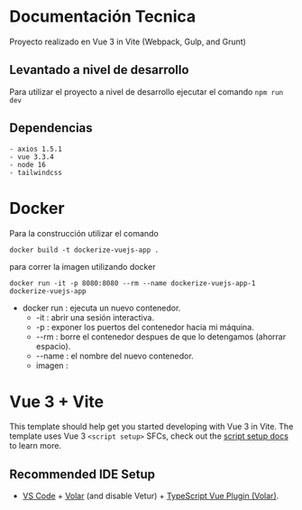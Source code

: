 # Documentación Tecnica

Proyecto realizado en Vue 3 in Vite (Webpack, Gulp, and Grunt)

## Levantado a nivel de desarrollo

Para utilizar el proyecto a nivel de desarrollo ejecutar el comando
`npm run dev`

## Dependencias

    - axios 1.5.1
    - vue 3.3.4
    - node 16
    - tailwindcss


# Docker

Para la construcción utilizar el comando

 `docker build -t dockerize-vuejs-app .`

para correr la imagen utilizando docker

`docker run -it -p 8080:8080 --rm --name dockerize-vuejs-app-1 dockerize-vuejs-app`

- docker run : ejecuta un nuevo contenedor.
    - -it : abrir una sesión interactiva.
    - -p : exponer los puertos del contenedor hacia mi máquina.
    - --rm : borre el contenedor despues de que lo detengamos (ahorrar espacio).
    - --name : el nombre del nuevo contenedor.
    - imagen : 

# Vue 3 + Vite

This template should help get you started developing with Vue 3 in Vite. The template uses Vue 3 `<script setup>` SFCs, check out the [script setup docs](https://v3.vuejs.org/api/sfc-script-setup.html#sfc-script-setup) to learn more.

## Recommended IDE Setup

- [VS Code](https://code.visualstudio.com/) + [Volar](https://marketplace.visualstudio.com/items?itemName=Vue.volar) (and disable Vetur) + [TypeScript Vue Plugin (Volar)](https://marketplace.visualstudio.com/items?itemName=Vue.vscode-typescript-vue-plugin).
